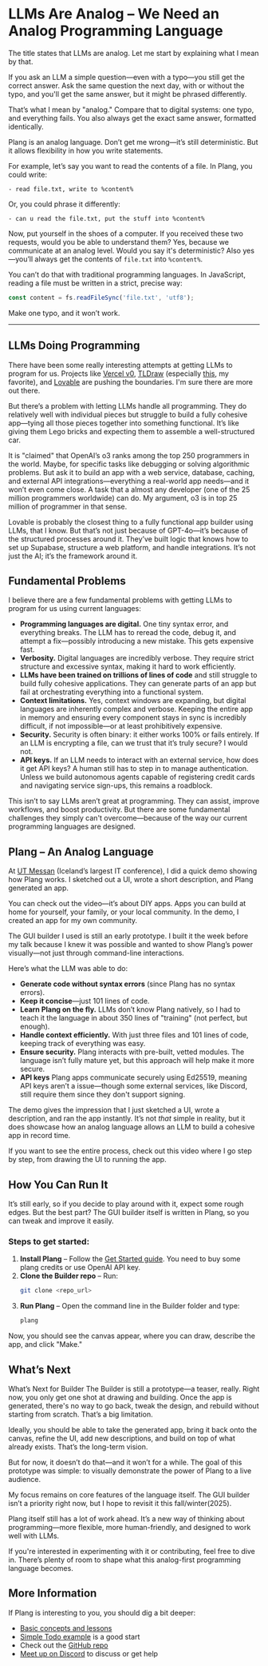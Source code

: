 # LLMs Are Analog – We Need an Analog Programming Language  

The title states that LLMs are analog. Let me start by explaining what I mean by that.  

If you ask an LLM a simple question—even with a typo—you still get the correct answer. Ask the same question the next day, with or without the typo, and you'll get the same answer, but it might be phrased differently.  

That’s what I mean by "analog." Compare that to digital systems: one typo, and everything fails. You also always get the exact same answer, formatted identically.  

Plang is an analog language. Don’t get me wrong—it’s still deterministic. But it allows flexibility in how you write statements.  

For example, let’s say you want to read the contents of a file. In Plang, you could write:  

```plang
- read file.txt, write to %content%
```  

Or, you could phrase it differently:  

```plang
- can u read the file.txt, put the stuff into %content%
```  

Now, put yourself in the shoes of a computer. If you received these two requests, would you be able to understand them? Yes, because we communicate at an analog level. Would you say it's deterministic? Also yes—you’ll always get the contents of `file.txt` into `%content%`.  

You can’t do that with traditional programming languages. In JavaScript, reading a file must be written in a strict, precise way:  

```javascript
const content = fs.readFileSync('file.txt', 'utf8');
```  

Make one typo, and it won’t work.  

---

## LLMs Doing Programming  

There have been some really interesting attempts at getting LLMs to program for us. Projects like [Vercel v0](https://v0.dev/), [TLDraw](https://makereal.tldraw.com/) (especially [this](https://computer.tldraw.com/), my favorite), and [Lovable](https://lovable.dev/) are pushing the boundaries. I'm sure there are more out there.  

But there’s a problem with letting LLMs handle all programming. They do relatively well with individual pieces but struggle to build a fully cohesive app—tying all those pieces together into something functional. It’s like giving them Lego bricks and expecting them to assemble a well-structured car.  

It is "claimed" that OpenAI’s o3 ranks among the top 250 programmers in the world. Maybe, for specific tasks like debugging or solving algorithmic problems. But ask it to build an app with a web service, database, caching, and external API integrations—everything a real-world app needs—and it won’t even come close. A task that a almost any developer (one of the 25 million programmers worldwide) can do. My argument, o3 is in top 25 million of programmer in that sense.

Lovable is probably the closest thing to a fully functional app builder using LLMs, that I know. But that’s not just because of GPT-4o—it’s because of the structured processes around it. They’ve built logic that knows how to set up Supabase, structure a web platform, and handle integrations. It’s not just the AI; it’s the framework around it.  


## Fundamental Problems  

I believe there are a few fundamental problems with getting LLMs to program for us using current languages:  

- **Programming languages are digital.** One tiny syntax error, and everything breaks. The LLM has to reread the code, debug it, and attempt a fix—possibly introducing a new mistake. This gets expensive fast.  
- **Verbosity.** Digital languages are incredibly verbose. They require strict structure and excessive syntax, making it hard to work efficiently.  
- **LLMs have been trained on trillions of lines of code** and still struggle to build fully cohesive applications. They can generate parts of an app but fail at orchestrating everything into a functional system.  
- **Context limitations.** Yes, context windows are expanding, but digital languages are inherently complex and verbose. Keeping the entire app in memory and ensuring every component stays in sync is incredibly difficult, if not impossible—or at least prohibitively expensive.  
- **Security.** Security is often binary: it either works 100% or fails entirely. If an LLM is encrypting a file, can we trust that it’s truly secure? I would not.  
- **API keys.** If an LLM needs to interact with an external service, how does it get API keys? A human still has to step in to manage authentication. Unless we build autonomous agents capable of registering credit cards and navigating service sign-ups, this remains a roadblock.  

This isn’t to say LLMs aren’t great at programming. They can assist, improve workflows, and boost productivity. But there are some fundamental challenges they simply can't overcome—because of the way our current programming languages are designed.  


## Plang – An Analog Language  

At [UT Messan](http://utmessan.is/) (Iceland’s largest IT conference), I did a quick demo showing how Plang works. I sketched out a UI, wrote a short description, and Plang generated an app.  

You can check out the video—it’s about DIY apps. Apps you can build at home for yourself, your family, or your local community. In the demo, I created an app for my own community.  

The GUI builder I used is still an early prototype. I built it the week before my talk because I knew it was possible and wanted to show Plang’s power visually—not just through command-line interactions.  

Here’s what the LLM was able to do:  

- **Generate code without syntax errors** (since Plang has no syntax errors).  
- **Keep it concise**—just 101 lines of code.  
- **Learn Plang on the fly.** LLMs don’t know Plang natively, so I had to teach it the language in about 350 lines of "training" (not perfect, but enough).  
- **Handle context efficiently.** With just three files and 101 lines of code, keeping track of everything was easy.  
- **Ensure security.** Plang interacts with pre-built, vetted modules. The language isn’t fully mature yet, but this approach will help make it more secure.  
- **API keys** Plang apps communicate securely using Ed25519, meaning API keys aren’t a issue—though some external services, like Discord, still require them since they don't support signing.  

The demo gives the impression that I just sketched a UI, wrote a description, and ran the app instantly. It’s not *that* simple in reality, but it does showcase how an analog language allows an LLM to build a cohesive app in record time.  

If you want to see the entire process, check out this video where I go step by step, from drawing the UI to running the app.  

## How You Can Run It  

It’s still early, so if you decide to play around with it, expect some rough edges. But the best part? The GUI builder itself is written in Plang, so you can tweak and improve it easily.  

### Steps to get started:  

1. **Install Plang** – Follow the [Get Started guide](https://github.com/PLangHQ/plang/blob/main/Documentation/GetStarted.md).  You need to buy some plang credits or use OpenAI API key.
2. **Clone the Builder repo** – Run:  
   ```sh
   git clone <repo_url>
   ```  
3. **Run Plang** – Open the command line in the Builder folder and type:  
   ```sh
   plang
   ```  

Now, you should see the canvas appear, where you can draw, describe the app, and click "Make."  

## What’s Next  

What’s Next for Builder
The Builder is still a prototype—a teaser, really. Right now, you only get one shot at drawing and building. Once the app is generated, there's no way to go back, tweak the design, and rebuild without starting from scratch. That’s a big limitation.

Ideally, you should be able to take the generated app, bring it back onto the canvas, refine the UI, add new descriptions, and build on top of what already exists. That’s the long-term vision.

But for now, it doesn’t do that—and it won’t for a while. The goal of this prototype was simple: to visually demonstrate the power of Plang to a live audience.

My focus remains on core features of the language itself. The GUI builder isn’t a priority right now, but I hope to revisit it this fall/winter(2025).

Plang itself still has a lot of work ahead. It’s a new way of thinking about programming—more flexible, more human-friendly, and designed to work well with LLMs.  

If you're interested in experimenting with it or contributing, feel free to dive in. There’s plenty of room to shape what this analog-first programming language becomes.  

## More Information

If Plang is interesting to you, you should dig a bit deeper:

* [Basic concepts and lessons](https://github.com/PLangHQ/plang/blob/main/Documentation/blogs/Lesson%202.md)
* [Simple Todo example](https://github.com/PLangHQ/plang/blob/main/Documentation/Todo_webservice.md) is a good start
* Check out the [GitHub repo](https://github.com/PLangHQ/)
* [Meet up on Discord](https://discord.gg/A8kYUymsDD) to discuss or get help